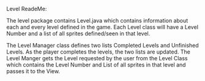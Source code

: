 
Level ReadeMe:

The level package contains Level.java which contains information about each and every level defined in the game.
Each Level class will have a Level Number and a list of all sprites defined/seen in that level.

The Level Manager class defines two lists Completed Levels and Unfinished Levels. As the player completes the levels, the two lists are updated. The Level Manger gets the Level requested by the user from the Level Class which contains the Level Number and List of all sprites in that level and passes it to the View. 

